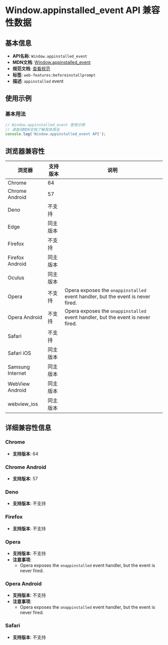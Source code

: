 # Window.appinstalled_event API 兼容性数据

## 基本信息

- **API名称**: `Window.appinstalled_event`
- **MDN文档**: [Window.appinstalled_event](https://developer.mozilla.org/docs/Web/API/Window/appinstalled_event)
- **规范文档**: [查看规范](https://wicg.github.io/manifest-incubations/#dom-window-onappinstalled)
- **标签**: `web-features:beforeinstallprompt`
- **描述**: `appinstalled` event

## 使用示例

### 基本用法

```javascript
// Window.appinstalled_event 使用示例
// 请查阅MDN文档了解具体用法
console.log('Window.appinstalled_event API');
```

## 浏览器兼容性

| 浏览器 | 支持版本 | 说明 |
|--------|----------|------|
| Chrome | 64 |  |
| Chrome Android | 57 |  |
| Deno | 不支持 |  |
| Edge | 同主版本 |  |
| Firefox | 不支持 |  |
| Firefox Android | 同主版本 |  |
| Oculus | 同主版本 |  |
| Opera | 不支持 | Opera exposes the `onappinstalled` event handler, but the event is never fired. |
| Opera Android | 不支持 | Opera exposes the `onappinstalled` event handler, but the event is never fired. |
| Safari | 不支持 |  |
| Safari iOS | 同主版本 |  |
| Samsung Internet | 同主版本 |  |
| WebView Android | 同主版本 |  |
| webview_ios | 同主版本 |  |

## 详细兼容性信息

### Chrome

- **支持版本**: 64

### Chrome Android

- **支持版本**: 57

### Deno

- **支持版本**: 不支持

### Firefox

- **支持版本**: 不支持

### Opera

- **支持版本**: 不支持
- **注意事项**:
  - Opera exposes the `onappinstalled` event handler, but the event is never fired.

### Opera Android

- **支持版本**: 不支持
- **注意事项**:
  - Opera exposes the `onappinstalled` event handler, but the event is never fired.

### Safari

- **支持版本**: 不支持

